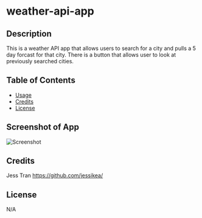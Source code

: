 # weather-api-app


## Description
This is a weather API app that allows users to search for a city and pulls a 5 day forcast for that city. There is a button that allows user to look at previously searched cities.


## Table of Contents


- [Usage](#usage)
- [Credits](#credits)
- [License](#license)

## Screenshot of App
![Screenshot](./assets/Weather%20App%20and%201%20more%20page%20-%20Personal%20-%20Microsoft%E2%80%8B%20Edge%204_4_2023%209_01_52%20PM.png)


## Credits
Jess Tran https://github.com/jessikea/

## License
N/A

